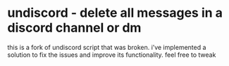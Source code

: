 # undiscord - delete all messages in a discord channel or dm

this is a fork of undiscord script that was broken. i’ve implemented a solution to fix the issues and improve its functionality. feel free to tweak 
